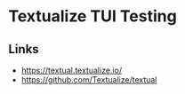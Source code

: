 # Textualize TUI Testing

## Links
* https://textual.textualize.io/
* https://github.com/Textualize/textual
